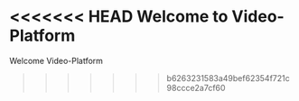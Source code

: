 <<<<<<< HEAD
Welcome to Video-Platform
=======
Welcome Video-Platform
>>>>>>> b6263231583a49bef62354f721c98ccce2a7cf60
